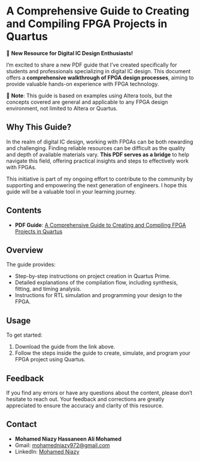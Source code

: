 # A Comprehensive Guide to Creating and Compiling FPGA Projects in Quartus

📢 **New Resource for Digital IC Design Enthusiasts!**

I’m excited to share a new PDF guide that I’ve created specifically for students and professionals specializing in digital IC design. This document offers a **comprehensive walkthrough of FPGA design processes**, aiming to provide valuable hands-on experience with FPGA technology.

🔴 **Note**: This guide is based on examples using Altera tools, but the concepts covered are general and applicable to any FPGA design environment, not limited to Altera or Quartus.

## Why This Guide?

In the realm of digital IC design, working with FPGAs can be both rewarding and challenging. Finding reliable resources can be difficult as the quality and depth of available materials vary. **This PDF serves as a bridge** to help navigate this field, offering practical insights and steps to effectively work with FPGAs.

This initiative is part of my ongoing effort to contribute to the community by supporting and empowering the next generation of engineers. I hope this guide will be a valuable tool in your learning journey.

## Contents

- **PDF Guide**: [A Comprehensive Guide to Creating and Compiling FPGA Projects in Quartus](./A%20Comprehensive%20Guide%20to%20Creating%20and%20Compiling%20FPGA%20Projects%20in%20Quartus-1.pdf)

## Overview

The guide provides:
- Step-by-step instructions on project creation in Quartus Prime.
- Detailed explanations of the compilation flow, including synthesis, fitting, and timing analysis.
- Instructions for RTL simulation and programming your design to the FPGA.

## Usage

To get started:
1. Download the guide from the link above.
2. Follow the steps inside the guide to create, simulate, and program your FPGA project using Quartus.

## Feedback

If you find any errors or have any questions about the content, please don’t hesitate to reach out. Your feedback and corrections are greatly appreciated to ensure the accuracy and clarity of this resource.

## Contact

- **Mohamed Niazy Hassaneen Ali Mohamed**
- Gmail: [mohamedniazy972@gmail.com](mailto:mohamedniazy972@gmail.com)
- LinkedIn: [Mohamed Niazy](https://www.linkedin.com/in/mohamed-niazy-2897aa22a/)
